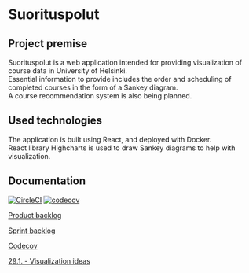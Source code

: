 # Suorituspolut

## Project premise

Suorituspolut is a web application intended for providing visualization of course data in University of Helsinki.  
Essential information to provide includes the order and scheduling of completed courses in the form of a Sankey diagram.  
A course recommendation system is also being planned.

## Used technologies

The application is built using React, and deployed with Docker.  
React library Highcharts is used to draw Sankey diagrams to help with visualization.

## Documentation
[![CircleCI](https://circleci.com/gh/suorituspolut/Suorituspolut.svg?style=svg)](https://circleci.com/gh/suorituspolut/Suorituspolut)
[![codecov](https://codecov.io/gh/suorituspolut/Suorituspolut/branch/master/graph/badge.svg)](https://codecov.io/gh/suorituspolut/Suorituspolut)

[Product backlog](https://docs.google.com/spreadsheets/d/1LwSKeKnjF9BILT-SWq7dcVWEsRqqfTetZ7wfIkhxkG0/edit#gid=0)

[Sprint backlog](https://docs.google.com/spreadsheets/d/10I3woz3KTBmCiSt_vDrgeIdjG_VAujJe4kMJsc5h_64/edit#gid=1103601563)

[Codecov](https://codecov.io/gh/suorituspolut/Suorituspolut)

[29.1. - Visualization ideas](https://drive.google.com/file/d/1wv-ooICCFOkA7cIQ_uEerSDFzVKA0Bdz/view?usp=sharing)

